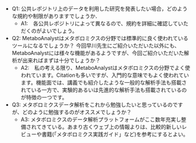 - Q1: 公共レポジトリ上のデータを利用した研究を発表したい場合，どのような規約や制限がありますでしょうか．
  - A1:　各公共レポジトリによって異なるので、規約を詳細に確認していただくのがよいでしょう。
- Q2: MetaboAnalystはメタボロミクスの分野では標準的に良く使われているツールになるでしょうか？ 今回早川先生にご紹介いただいた以外にも、MetaboAnalystには様々な機能があるようですが、今回ご紹介いただいた解析が出来ればまずは十分でしょうか？
  - A2:　私の考える限り、MetaboAnalystはメタボロミクスの分野でよく使われています。Citationも多いですが、入門的な意味でもよく使われています。機能面では、講義でも紹介したような一般的な解析手法も搭載されている一方で、実験的あるいは先進的な解析手法も搭載されているのが特徴の一つです。
- Q3: メタボロミクスデータ解析をこれから勉強したいと思っているのですが、どのように勉強するのがオススメでしょうか？
  - A3: メタボロミクスのデータ解析プラットフォームがここ数年充実し整備されてきている。あまり古くウェブ上の情報よりは、比較的新しいレビューや書籍(「メタボロミクス実践ガイド」など)を参考にするとよい。       
